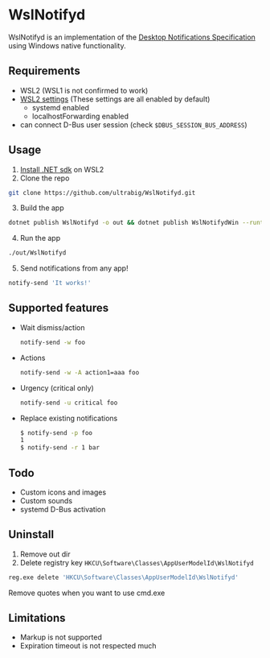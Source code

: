 # WslNotifyd

WslNotifyd is an implementation of the [Desktop Notifications Specification](https://specifications.freedesktop.org/notification-spec/notification-spec-latest.html) using Windows native functionality.

## Requirements
- WSL2 (WSL1 is not confirmed to work)
- [WSL2 settings](https://learn.microsoft.com/en-us/windows/wsl/wsl-config) (These settings are all enabled by default)
  - systemd enabled
  - localhostForwarding enabled
- can connect D-Bus user session (check `$DBUS_SESSION_BUS_ADDRESS`)

## Usage

1. [Install .NET sdk](https://learn.microsoft.com/en-us/dotnet/core/install/linux) on WSL2
2. Clone the repo
  ```sh
  git clone https://github.com/ultrabig/WslNotifyd.git
  ```
3. Build the app
  ```sh
  dotnet publish WslNotifyd -o out && dotnet publish WslNotifydWin --runtime win-x64 -o out/WslNotifydWin --self-contained
  ```
4. Run the app
  ```sh
  ./out/WslNotifyd
  ```
5. Send notifications from any app!
  ```sh
  notify-send 'It works!'
  ```

## Supported features

- Wait dismiss/action
  ```sh
  notify-send -w foo
  ```
- Actions
  ```sh
  notify-send -w -A action1=aaa foo
  ```
- Urgency (critical only)
  ```sh
  notify-send -u critical foo
  ```
- Replace existing notifications
  ```sh
  $ notify-send -p foo
  1
  $ notify-send -r 1 bar
  ```

## Todo

- Custom icons and images
- Custom sounds
- systemd D-Bus activation
## Uninstall

1. Remove out dir
2. Delete registry key `HKCU\Software\Classes\AppUserModelId\WslNotifyd`
  ```sh
  reg.exe delete 'HKCU\Software\Classes\AppUserModelId\WslNotifyd'
  ```
  Remove quotes when you want to use cmd.exe
## Limitations

- Markup is not supported
- Expiration timeout is not respected much
